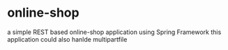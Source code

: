 # online-shop
a simple REST based online-shop application using Spring Framework
this application could also hanlde multipartfile 
